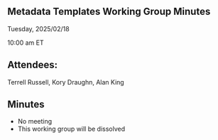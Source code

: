 ## Metadata Templates Working Group Minutes

Tuesday, 2025/02/18

10:00 am ET

## Attendees:

Terrell Russell, Kory Draughn, Alan King

## Minutes

 - No meeting
 - This working group will be dissolved
